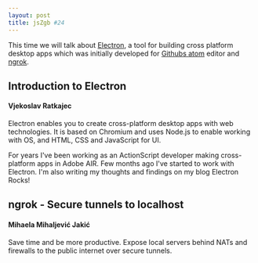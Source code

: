 ```yaml
---
layout: post
title: jsZgb #24
---
```

This time we will talk about [Electron](http://electron.atom.io/), a tool for building cross platform desktop apps which was initially developed for [Githubs atom](https://atom.io/) editor and [ngrok](https://ngrok.com/).

## Introduction to Electron

#### Vjekoslav Ratkajec

Electron enables you to create cross-platform desktop apps with web technologies. It is based on Chromium and uses Node.js to enable working with OS, and HTML, CSS and JavaScript for UI.

For years I've been working as an ActionScript developer making cross-platform apps in Adobe AIR. Few months ago I've started to work with Electron. I'm also writing my thoughts and findings on my blog Electron Rocks!


## ngrok - Secure tunnels to localhost

#### Mihaela Mihaljević Jakić

Save time and be more productive. Expose local servers behind NATs and firewalls to the public internet over secure tunnels.

